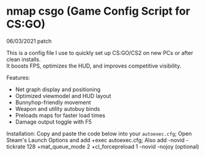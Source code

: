 # nmap csgo (Game Config Script for CS:GO)
06/03/2021 patch

This is a config file I use to quickly set up CS:GO/CS2 on new PCs or after clean installs.  
It boosts FPS, optimizes the HUD, and improves competitive visibility.

Features:
- Net graph display and positioning
- Optimized viewmodel and HUD layout
- Bunnyhop-friendly movement
- Weapon and utility autobuy binds
- Preloads maps for faster load times
- Damage output toggle with F5


Installation:
Copy and paste the code below into your `autoexec.cfg`;
Open Steam's Launch Options and add +exec autoexec.cfg;
Also add -novid -tickrate 128 +mat_queue_mode 2 +cl_forcepreload 1 -novid -nojoy (optional)
